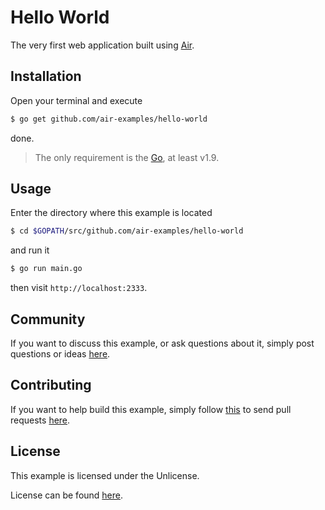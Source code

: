 # Hello World

The very first web application built using [Air](https://github.com/aofei/air).

## Installation

Open your terminal and execute

```bash
$ go get github.com/air-examples/hello-world
```

done.

> The only requirement is the [Go](https://golang.org), at least v1.9.

## Usage

Enter the directory where this example is located

```bash
$ cd $GOPATH/src/github.com/air-examples/hello-world
```

and run it

```bash
$ go run main.go
```

then visit `http://localhost:2333`.

## Community

If you want to discuss this example, or ask questions about it, simply post
questions or ideas [here](https://github.com/air-examples/hello-world/issues).

## Contributing

If you want to help build this example, simply follow
[this](https://github.com/air-examples/hello-world/wiki/Contributing) to send
pull requests [here](https://github.com/air-examples/hello-world/pulls).

## License

This example is licensed under the Unlicense.

License can be found [here](LICENSE).
